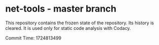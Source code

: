 # net-tools - master branch

This repository contains the frozen state of the repository.
Its history is cleared. It is used only for static code
analysis with Codacy.

Commit Time: 1724813499
